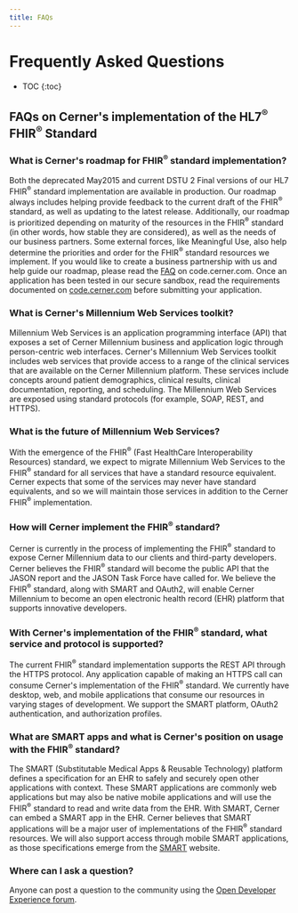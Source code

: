 ```yaml
---
title: FAQs
---
```


# Frequently Asked Questions

* TOC
{:toc}

## FAQs on Cerner's implementation of the HL7<sup>®</sup> FHIR<sup>®</sup> Standard

### What is Cerner's roadmap for FHIR<sup>®</sup> standard implementation?

Both the deprecated May2015 and current DSTU 2 Final versions of our HL7 FHIR<sup>®</sup> standard implementation are available in production. Our roadmap always includes helping provide feedback to the current draft of the FHIR<sup>®</sup> standard, as well as updating to the latest release. Additionally, our roadmap is prioritized depending on maturity of the resources in the FHIR<sup>®</sup> standard (in other words, how stable they are considered), as well as the needs of our business partners. Some external forces, like Meaningful Use, also help determine the priorities and order for the FHIR<sup>®</sup> standard resources we implement. If you would like to create a business partnership with us and help guide our roadmap, please read the [FAQ](https://code.cerner.com/faqs) on code.cerner.com. Once an application has been tested in our secure sandbox, read the requirements documented on [code.cerner.com](https://code.cerner.com/submit) before submitting your application.

### What is Cerner's Millennium Web Services toolkit?

Millennium Web Services is an application programming interface (API) that exposes a set of Cerner Millennium business and application logic through person-centric web interfaces. Cerner's Millennium Web Services toolkit includes web services that provide access to a range of the clinical services that are available on the Cerner Millennium platform. These services include concepts around patient demographics, clinical results, clinical documentation, reporting, and scheduling. The Millennium Web Services are exposed using standard protocols (for example, SOAP, REST, and HTTPS).

### What is the future of Millennium Web Services?

With the emergence of the FHIR<sup>®</sup> (Fast HealthCare Interoperability Resources) standard, we expect to migrate Millennium Web Services to the FHIR<sup>®</sup> standard for all services that have a standard resource equivalent. Cerner expects that some of the services may never have standard equivalents, and so we will maintain those services in addition to the Cerner FHIR<sup>®</sup> implementation.

### How will Cerner implement the FHIR<sup>®</sup> standard?

Cerner is currently in the process of implementing the FHIR<sup>®</sup> standard to expose Cerner Millennium data to our clients and third-party developers. Cerner believes the FHIR<sup>®</sup> standard will become the public API that the JASON report and the JASON Task Force have called for. We believe the FHIR<sup>®</sup> standard, along with SMART and OAuth2, will enable Cerner Millennium to become an open electronic health record (EHR) platform that supports innovative developers.

### With Cerner's implementation of the FHIR<sup>®</sup> standard, what service and protocol is supported?

The current FHIR<sup>®</sup> standard implementation supports the REST API through the HTTPS protocol. Any application capable of making an HTTPS call can consume Cerner's implementation of the FHIR<sup>®</sup> standard. We currently have desktop, web, and mobile applications that consume our resources in varying stages of development. We support the SMART platform, OAuth2 authentication, and authorization profiles.

### What are SMART apps and what is Cerner's position on usage with the FHIR<sup>®</sup> standard?

The SMART (Substitutable Medical Apps & Reusable Technology) platform defines a specification for an EHR to safely and securely open other applications with context. These SMART applications are commonly web applications but may also be native mobile applications and will use the FHIR<sup>®</sup> standard to read and write data from the EHR. With SMART, Cerner can embed a SMART app in the EHR. Cerner believes that SMART applications will be a major user of implementations of the FHIR<sup>®</sup> standard resources. We will also support access through mobile SMART applications, as those specifications emerge from the [SMART](http://smarthealthit.org/) website.

### Where can I ask a question?

Anyone can post a question to the community using the [Open Developer Experience forum](https://forums.oracle.com/ords/apexds/domain/open-developer-experience).
